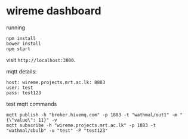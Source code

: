 # wireme dashboard

running
```
npm install
bower install
npm start
```
visit `http://localhost:3000`.


mqtt details:
```
host: wireme.projects.mrt.ac.lk: 8883
user: test
pass: test123
```

test mqtt commands
```
mqtt publish -h "broker.hivemq.com" -p 1883 -t "wathmal/out1" -m "{\"value\": 11}" -v
mqtt subscribe -h "wireme.projects.mrt.ac.lk" -p 1883 -t "wathmal/cbulb" -u "test" -P "test123"
```